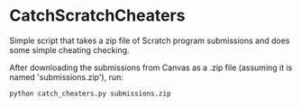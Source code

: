 # CatchScratchCheaters
Simple script that takes a zip file of Scratch program submissions and does some simple cheating checking.

After downloading the submissions from Canvas as a .zip file (assuming it is named 'submissions.zip'), run:

`python catch_cheaters.py submissions.zip`
